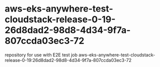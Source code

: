 # aws-eks-anywhere-test-cloudstack-release-0-19-26d8dad2-98d8-4d34-9f7a-807ccda03ec3-72
repository for use with E2E test job aws-eks-anywhere-test-cloudstack-release-0-19:26d8dad2-98d8-4d34-9f7a-807ccda03ec3-72
